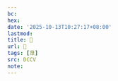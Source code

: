 ```yaml
---
bc:
hex:
date: '2025-10-13T10:27:17+08:00'
lastmod:
title: 􃍮
url: 􃍮
tags: [臮]
src: DCCV
note:
---
```

